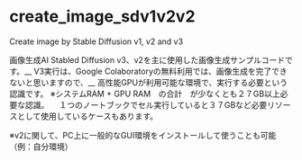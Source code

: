 # create_image_sdv1v2v2
Create image by Stable Diffusion v1, v2 and v3  

画像生成AI Stabled Diffusion v3、v2を主に使用した画像生成サンプルコードです。__
V3実行は、Google Colaboratoryの無料利用では、画像生成を完了できないと思いますので、__
高性能GPUが利用可能な環境で、実行する必要という認識です。
※システムRAM + GPU RAM　の合計　が少なくとも２７GB以上必要な認識。
　１つのノートブックでセル実行していると３７GBなど必要リソースとして使用しているケースもあります。

※v2に関して、PC上に一般的なGUI環境をインストールして使うことも可能（例：自分環境）


　

